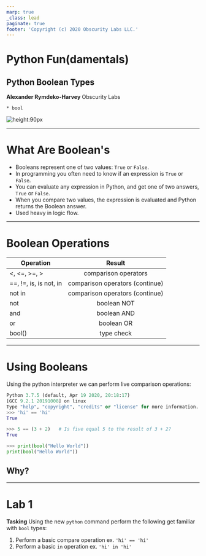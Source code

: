 ```yaml
---
marp: true
_class: lead
paginate: true
footer: 'Copyright (c) 2020 Obscurity Labs LLC.'
---
```


# Python Fun(damentals)
## Python Boolean Types

**Alexander Rymdeko-Harvey**
Obscurity Labs
```text
* bool
```
![height:90px](https://obscuritylabs.com/wp-content/uploads/2019/11/OL-3d-landscape-positive-transparent.png)

---
# What Are Boolean's

* Booleans represent one of two values: `True` or `False`.
* In programming you often need to know if an expression is `True` or `False`.
* You can evaluate any expression in Python, and get one of two answers, `True` or `False`.
* When you compare two values, the expression is evaluated and Python returns the Boolean answer.
* Used heavy in logic flow.


---
# Boolean Operations

| Operation |            Result             |
| --------- | :---------------------------: |
| <, <=, >=, > | comparison operators |
| ==, !=, is, is not, in | comparison operators (continue) |
| not in    | comparison operators (continue) |
| not   | boolean NOT |
| and    | boolean AND |
| or    | boolean OR |
| bool() | type check |

---
# Using Booleans
Using the python interpreter we can perform live comparison operations:

```Python
Python 3.7.5 (default, Apr 19 2020, 20:18:17) 
[GCC 9.2.1 20191008] on linux
Type "help", "copyright", "credits" or "license" for more information.
>>> 'hi' == 'hi'
True

>>> 5 == (3 + 2)   # Is five equal 5 to the result of 3 + 2?
True

>>> print(bool("Hello World"))
print(bool("Hello World"))
```

## Why?

---
# Lab 1
**Tasking**
Using the new `python` command perform the following get familiar with `bool` types:
1. Perform a basic compare operation ex. `'hi' == 'hi'`
2. Perform a basic `in` operation ex. `'hi' in 'hi'`
